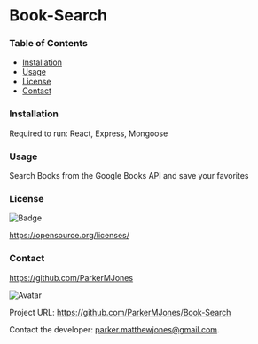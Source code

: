 # Book-Search

  ### Table of Contents
  - [Installation](#installation)
  - [Usage](#usage)
  - [License](#license)
  - [Contact](#contact)

  ### Installation
  Required to run: React, Express, Mongoose

  ### Usage
  Search Books from the Google Books API and save your favorites
  
  ### License
  
![Badge](http://img.shields.io/badge/license--blue.svg)
  
https://opensource.org/licenses/

  ### Contact
  
https://github.com/ParkerMJones
  
![Avatar](https://github.com/ParkerMJones.png?size=50)
  
Project URL: https://github.com/ParkerMJones/Book-Search
  
Contact the developer: parker.matthewjones@gmail.com.

